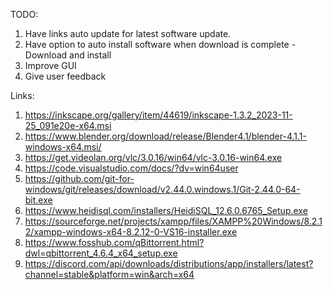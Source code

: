 TODO:
1. Have links auto update for latest software update.
2. Have option to auto install software when download is complete -  Download and install
3. Improve GUI 
4. Give user feedback 

Links:
1. https://inkscape.org/gallery/item/44619/inkscape-1.3.2_2023-11-25_091e20e-x64.msi
2. https://www.blender.org/download/release/Blender4.1/blender-4.1.1-windows-x64.msi/
3. https://get.videolan.org/vlc/3.0.16/win64/vlc-3.0.16-win64.exe
4. https://code.visualstudio.com/docs/?dv=win64user
5. https://github.com/git-for-windows/git/releases/download/v2.44.0.windows.1/Git-2.44.0-64-bit.exe
6. https://www.heidisql.com/installers/HeidiSQL_12.6.0.6765_Setup.exe
7. https://sourceforge.net/projects/xampp/files/XAMPP%20Windows/8.2.12/xampp-windows-x64-8.2.12-0-VS16-installer.exe
8. https://www.fosshub.com/qBittorrent.html?dwl=qbittorrent_4.6.4_x64_setup.exe
9. https://discord.com/api/downloads/distributions/app/installers/latest?channel=stable&platform=win&arch=x64


